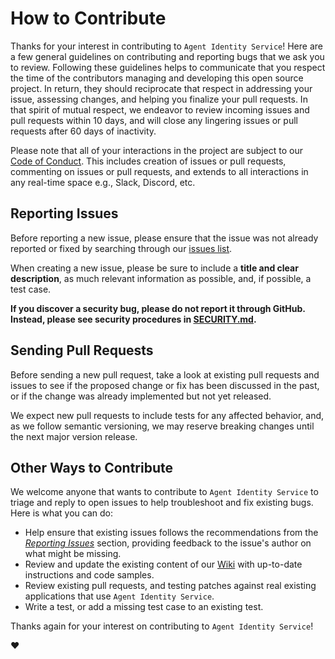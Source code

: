# How to Contribute

Thanks for your interest in contributing to `Agent Identity Service`! Here are a few
general guidelines on contributing and reporting bugs that we ask you to review.
Following these guidelines helps to communicate that you respect the time of the
contributors managing and developing this open source project. In return, they
should reciprocate that respect in addressing your issue, assessing changes, and
helping you finalize your pull requests. In that spirit of mutual respect, we
endeavor to review incoming issues and pull requests within 10 days, and will
close any lingering issues or pull requests after 60 days of inactivity.

Please note that all of your interactions in the project are subject to our
[Code of Conduct](/CODE_OF_CONDUCT.md). This includes creation of issues or pull
requests, commenting on issues or pull requests, and extends to all interactions
in any real-time space e.g., Slack, Discord, etc.

## Reporting Issues

Before reporting a new issue, please ensure that the issue was not already
reported or fixed by searching through our [issues
list](https://github.com/outshift-open/identity-service/issues).

When creating a new issue, please be sure to include a **title and clear
description**, as much relevant information as possible, and, if possible, a
test case.

**If you discover a security bug, please do not report it through GitHub.
Instead, please see security procedures in [SECURITY.md](/SECURITY.md).**

## Sending Pull Requests

Before sending a new pull request, take a look at existing pull requests and
issues to see if the proposed change or fix has been discussed in the past, or
if the change was already implemented but not yet released.

We expect new pull requests to include tests for any affected behavior, and, as
we follow semantic versioning, we may reserve breaking changes until the next
major version release.

## Other Ways to Contribute

We welcome anyone that wants to contribute to `Agent Identity Service` to triage and
reply to open issues to help troubleshoot and fix existing bugs. Here is what
you can do:

- Help ensure that existing issues follows the recommendations from the
  _[Reporting Issues](#reporting-issues)_ section, providing feedback to the
  issue's author on what might be missing.
- Review and update the existing content of our
  [Wiki](https://github.com/outshift-open/identity-service/wiki) with up-to-date
  instructions and code samples.
- Review existing pull requests, and testing patches against real existing
  applications that use `Agent Identity Service`.
- Write a test, or add a missing test case to an existing test.

Thanks again for your interest on contributing to `Agent Identity Service`!

:heart:

